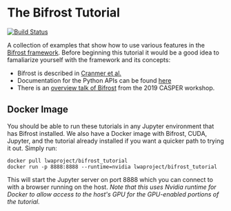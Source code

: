 # The Bifrost Tutorial

[![Build Status](https://fornax.phys.unm.edu/jenkins/buildStatus/icon?job=BifrostTutorial)](https://fornax.phys.unm.edu/jenkins/job/BifrostTutorial/)

A collection of examples that show how to use various features in the [Bifrost framework](https://github.com/ledatelescope/bifrost/).  Before beginning this tutorial it would be a good idea to famaliarize yourself with the framework and its concepts:

 * Bifrost is described in [Cranmer et al.](https://arxiv.org/abs/1708.00720)
 * Documentation for the Python APIs can be found [here](http://ledatelescope.github.io/bifrost/)
 * There is an [overview talk of Bifrost](https://www.youtube.com/watch?v=DXH89rOVVzg) from the 2019 CASPER workshop.
 
 ## Docker Image
 
 You should be able to run these tutorials in any Jupyter environment that has Bifrost installed.  We also
 have a Docker image with Bifrost, CUDA, Jupyter, and the tutorial already installed if you want a quicker
 path to trying it out.  Simply run:
 
 ```
 docker pull lwaproject/bifrost_tutorial
 docker run -p 8888:8888 --runtime=nvidia lwaproject/bifrost_tutorial
 ```
 
 This will start the Jupyter server on port 8888 which you can connect to with a browser running on the
 host.  *Note that this uses Nvidia runtime for Docker to allow access to the host's GPU for the GPU-enabled 
 portions of the tutorial.*
